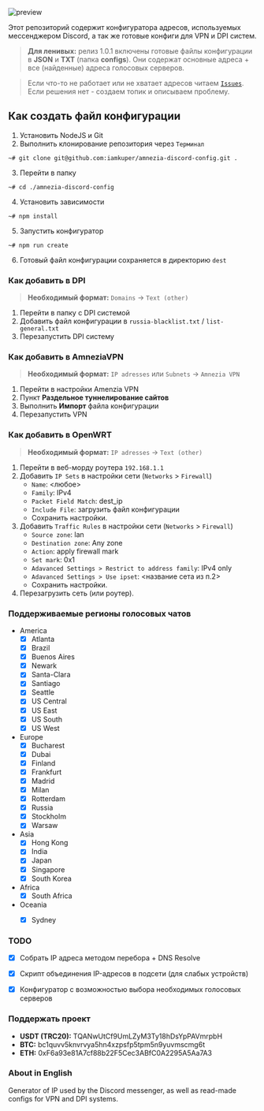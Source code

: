![preview](https://github.com/iamkuper/amnezia-discord-config/raw/main/preview.png)


Этот репозиторий содержит конфигуратора адресов, используемых мессенджером Discord, а так же готовые конфиги для VPN и DPI систем. 

> **Для ленивых:** релиз 1.0.1 включены готовые файлы конфигурации в **JSON** и **TXT** (папка **configs**). Они содержат основные адреса + все (найденные) адреса голосовых серверов.

> Если что-то не работает или не хватает адресов читаем [`Issues`](https://github.com/iamkuper/amnezia-discord-config/issues). Если решения нет - создаем топик и описываем проблему.


## Как создать файл конфигурации

1. Установить NodeJS и Git
2. Выполнить клонирование репозитория через `Терминал`
```console
~# git clone git@github.com:iamkuper/amnezia-discord-config.git .
```
3. Перейти в папку
```console
~# cd ./amnezia-discord-config
```
4. Установить зависимости
```console
~# npm install
```
5. Запустить конфигуратор
```console
~# npm run create
```
6. Готовый файл конфигурации сохраняется в директорию `dest`


### Как добавить в DPI
 > **Необходимый формат:** `Domains` -> `Text (other)`
1. Перейти в папку c DPI системой
2. Добавить файл конфигурации в `russia-blacklist.txt` / `list-general.txt`
3. Перезапустить DPI систему

### Как добавить в AmneziaVPN
 > **Необходимый формат:** `IP adresses` или `Subnets` -> `Amnezia VPN`
1. Перейти в настройки Amenzia VPN
2. Пункт **Раздельное туннелирование сайтов**
3. Выполнить **Импорт** файла конфигурации
4. Перезапустить VPN

### Как добавить в OpenWRT
  > **Необходимый формат:** `IP adresses` -> `Text (other)`

1. Перейти в веб-морду роутера `192.168.1.1`
2. Добавить `IP Sets` в настройки сети (`Networks` > `Firewall`)
	- `Name`: <любое>
	- `Family`: IPv4
	- `Packet Field Match`: dest_ip
	- `Include File`: загрузить файл конфигурации
	- Сохранить настройки.
3. Добавить `Traffic Rules` в настройки сети (`Networks` > `Firewall`)
	- `Source zone`: lan
	- `Destination zone`: Any zone
	- `Action`: apply firewall mark
	- `Set mark`: 0x1
	- `Adavanced Settings > Restrict to address family`: IPv4 only
	- `Adavanced Settings > Use ipset`: <название сета из п.2>
	- Сохранить настройки.
4. Перезагрузить сеть (или роутер).

### Поддерживаемые регионы голосовых чатов

- America
	- [x] Atlanta
	- [x] Brazil
	- [x] Buenos Aires
	- [x] Newark
	- [x] Santa-Clara
	- [x] Santiago
	- [x] Seattle
	- [x] US Central
	- [x] US East
	- [x] US South
	- [x] US West
- Europe
	- [x] Bucharest
	- [x] Dubai
	- [x] Finland
	- [x] Frankfurt
	- [x] Madrid
	- [x] Milan
	- [x] Rotterdam
	- [x] Russia
	- [x] Stockholm
	- [x] Warsaw
- Asia
	- [x] Hong Kong
	- [x] India
	- [x] Japan
	- [x] Singapore
	- [x] South Korea
- Africa
	- [x] South Africa
- Oceania
	- [x] Sydney


### TODO

- [x] Собрать IP адреса методом перебора + DNS Resolve
- [x] Скрипт объединения IP-адресов в подсети (для слабых устройств) 
- [x] Конфигуратор с возможностью выбора необходимых голосовых серверов


### Поддержать проект

- **USDT (TRC20):** TQANwUtCf9UmLZyM3Ty18hDsYpPAVmrpbH
- **BTC:** bc1quvv5knvrvya5hn4xzpsfp5tpm5n9yuvmscmg6t
- **ETH:** 0xF6a93e81A7cf88b22F5Cec3ABfC0A2295A5Aa7A3

### About in English

Generator of IP used by the Discord messenger, as well as read-made configs for VPN and DPI systems.
